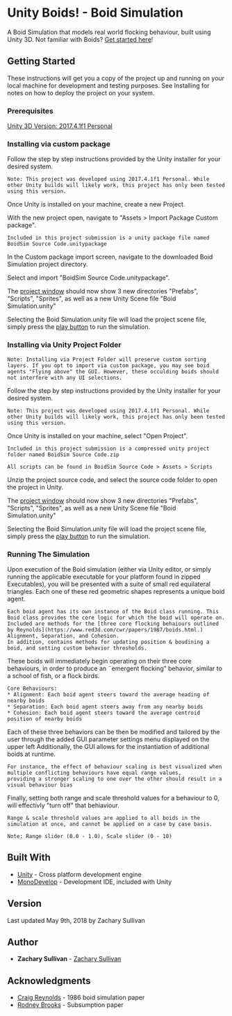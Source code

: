 # Unity Boids! - Boid Simulation

A Boid Simulation that models real world flocking behaviour, built using Unity 3D. Not familiar with Boids? [Get started here](http://www.red3d.com/cwr/boids/)!

## Getting Started

These instructions will get you a copy of the project up and running on your local machine for development and testing purposes. See Installing for notes on how to deploy the project on your system.

### Prerequisites

[Unity 3D Version: 2017.4.1f1 Personal](https://unity3d.com/get-unity/download/archive)

### Installing via custom package

Follow the step by step instructions provided by the Unity installer for your desired system.

```
Note: This project was developed using 2017.4.1f1 Personal. While other Unity builds will likely work, this project has only been tested using this version.
```

Once Unity is installed on your machine, create a new Project.

With the new project open, navigate to "Assets > Import Package Custom package".

```
Included in this project submission is a unity package file named BoidSim Source Code.unitypackage
```

In the Custom package import screen, navigate to the downloaded Boid Simulation project directory.

Select and import "BoidSim Source Code.unitypackage".

The [project window](https://docs.unity3d.com/Manual/ProjectView.html) should now show 3 new directories "Prefabs", "Scripts", "Sprites", as well as a new Unity Scene file "Boid Simulation.unity"

Selecting the Boid Simulation.unity file will load the project scene file, simply press the [play button](https://docs.unity3d.com/Manual/Toolbar.html) to run the simulation.

### Installing via Unity Project Folder

```
Note: Installing via Project Folder will preserve custom sorting layers. If you opt to import via custom package, you may see boid agents "Flying above" the GUI. However, these occulding boids should not interfere with any UI selections.
```

Follow the step by step instructions provided by the Unity installer for your desired system.

```
Note: This project was developed using 2017.4.1f1 Personal. While other Unity builds will likely work, this project has only been tested using this version.
```

Once Unity is installed on your machine, select "Open Project".

```
Included in this project submission is a compressed unity project folder named BoidSim Source Code.zip

All scripts can be found in BoidSim Source Code > Assets > Scripts
```

Unzip the project source code, and select the source code folder to open the project in Unity.

The [project window](https://docs.unity3d.com/Manual/ProjectView.html) should now show 3 new directories "Prefabs", "Scripts", "Sprites", as well as a new Unity Scene file "Boid Simulation.unity"

Selecting the Boid Simulation.unity file will load the project scene file, simply press the [play button](https://docs.unity3d.com/Manual/Toolbar.html) to run the simulation.

### Running The Simulation

Upon execution of the Boid simulation (either via Unity editor, or simply running the applicable executable for your platform found in zipped Executables), you will be presented with a suite of small red equilateral triangles. Each one of these red geometric shapes represents a unique boid agent.

```
Each boid agent has its own instance of the Boid class running. This Boid class provides the core logic for which the boid will operate on.
Included are methods for the [three core flocking behaiours outlined by Reynolds](https://www.red3d.com/cwr/papers/1987/boids.html.) Alignment, Separation, and Cohesion.
In addition, contains methods for updating position & boudining a boid, and setting custom behavior thresholds.
```

These boids will immediately begin operating on their three core behaviours, in order to produce an ¨emergent flocking” behavior, similar to a school of fish, or a flock birds.

```
Core Behaviours:
* Alignment: Each boid agent steers toward the average heading of nearby boids
* Separation: Each boid agent steers away from any nearby boids
* Cohesion: Each boid agent steers toward the average centroid position of nearby boids

```

Each of these three behaviors can be then be modified and tailored by the user through the added GUI parameter settings menu displayed on the upper left
Additionally, the GUI allows for the instantiation of additional boids at runtime.
```
For instance, the effect of behaviour scaling is best visualized when multiple conflicting behaviours have equal range values,
providing a stronger scaling to one over the other should result in a visual behaviour bias
```
Finally, setting both range and scale threshold values for a behaviour to 0, will effectivly "turn off" that behiaviour.

```
Range & scale threshold values are applied to all boids in the simulation at once, and cannot be applied on a case by case basis.
```
```
Note: Range slider (0.0 - 1.0), Scale slider (0 - 10)
```

## Built With

* [Unity](https://unity3d.com/) - Cross platform development engine
* [MonoDevelop](http://www.monodevelop.com/download/) - Development IDE, included with Unity

## Version

Last updated May 9th, 2018 by Zachary Sullivan

## Author

* **Zachary Sullivan** - [Zachary Sullivan](https://www.zacharysullivan.net/)

## Acknowledgments

* [Craig Reynolds](https://www.red3d.com/cwr/boids/) - 1986 boid simulation paper
* [Rodney Brooks](https://pdfs.semanticscholar.org/dc66/c15a005dd1a3a9f033769e7fbc3b943be188.pdf) - Subsumption paper
